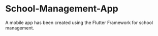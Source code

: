 # School-Management-App
A mobile app has been created using the Flutter Framework for school management.
